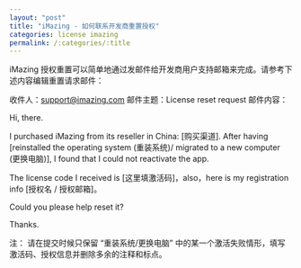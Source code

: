 ```yaml
---
layout: "post"
title: "iMazing - 如何联系开发商重置授权"
categories: license imazing
permalink: /:categories/:title
---
```


iMazing 授权重置可以简单地通过发邮件给开发商用户支持邮箱来完成。请参考下述内容编辑重置请求邮件：

收件人：support@imazing.com
邮件主题：License reset request
邮件内容：

Hi, there.

I purchased iMazing from its reseller in China: [购买渠道]. After having [reinstalled the operating system (重装系统)/ migrated to a new computer (更换电脑)], I found that I could not reactivate the app.

The license code I received is [这里填激活码]，also，here is my registration info [授权名 / 授权邮箱]。

Could you please help reset it?

Thanks.

注： 请在提交时候只保留 “重装系统/更换电脑” 中的某一个激活失败情形，填写激活码、授权信息并删除多余的注释和标点。
